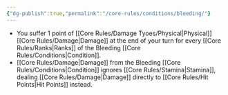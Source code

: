 ```yaml
---
{"dg-publish":true,"permalink":"/core-rules/conditions/bleeding/"}
---
```


- You suffer 1 point of [[Core Rules/Damage Tyoes/Physical\|Physical]] [[Core Rules/Damage\|Damage]] at the end of your turn for every [[Core Rules/Ranks\|Ranks]] of the Bleeding [[Core Rules/Conditions\|Condition]]. 
- [[Core Rules/Damage\|Damage]] from the Bleeding [[Core Rules/Conditions\|Condition]] ignores [[Core Rules/Stamina\|Stamina]], dealing [[Core Rules/Damage\|Damage]] directly to [[Core Rules/Hit Points\|Hit Points]] instead.
